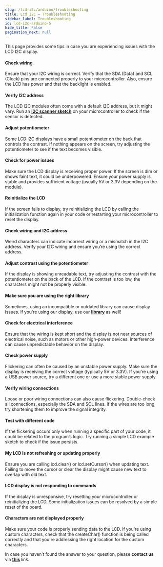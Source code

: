 ```yaml
---  
slug: /lcd-i2c/arduino/troubleshooting  
title: Lcd I2C – Troubleshooting
sidebar_label: Troubleshooting
id: lcd-i2c-arduino-5  
hide_title: False  
pagination_next: null  
---
```


This page provides some tips in case you are experiencing issues with the LCD I2C display.

<ExpandableSection title="My LCD is not displaying anything!">

#### Check wiring
Ensure that your I2C wiring is correct. Verify that the SDA (Data) and SCL (Clock) pins are connected properly to your microcontroller. Also, ensure the LCD has power and that the backlight is enabled.

#### Verify I2C address
The LCD I2C modules often come with a default I2C address, but it might vary. Run an [**I2C scanner sketch**](https://github.com/SolderedElectronics/Soldered-Hacky-Codes/tree/main/I2C_Scanner) on your microcontroller to check if the sensor is detected.

#### Adjust potentiometer
Some LCD I2C displays have a small potentiometer on the back that controls the contrast. If nothing appears on the screen, try adjusting the potentiometer to see if the text becomes visible.

#### Check for power issues
Make sure the LCD display is receiving proper power. If the screen is dim or shows faint text, it could be underpowered. Ensure your power supply is stable and provides sufficient voltage (usually 5V or 3.3V depending on the module).

#### Reinitialize the LCD
If the screen fails to display, try reinitializing the LCD by calling the initialization function again in your code or restarting your microcontroller to reset the display.

</ExpandableSection>

<ExpandableSection title="My LCD is showing weird characters!">

#### Check wiring and I2C address
Weird characters can indicate incorrect wiring or a mismatch in the I2C address. Verify your I2C wiring and ensure you’re using the correct address.

#### Adjust contrast using the potentiometer
If the display is showing unreadable text, try adjusting the contrast with the potentiometer on the back of the LCD. If the contrast is too low, the characters might not be properly visible.

#### Make sure you are using the right library
Sometimes, using an incompatible or outdated library can cause display issues. If you're using our display, use our [**library**](https://github.com/SolderedElectronics/Soldered-16x2-LCD-Arduino-Library) as well!

#### Check for electrical interference
Ensure that the wiring is kept short and the display is not near sources of electrical noise, such as motors or other high-power devices. Interference can cause unpredictable behavior on the display.

</ExpandableSection>

<ExpandableSection title="My display is flickering!">

#### Check power supply
Flickering can often be caused by an unstable power supply. Make sure the display is receiving the correct voltage (typically 5V or 3.3V). If you're using a USB power source, try a different one or use a more stable power supply.

#### Verify wiring connections
Loose or poor wiring connections can also cause flickering. Double-check all connections, especially the SDA and SCL lines. If the wires are too long, try shortening them to improve the signal integrity.

#### Test with different code
If the flickering occurs only when running a specific part of your code, it could be related to the program’s logic. Try running a simple LCD example sketch to check if the issue persists.

</ExpandableSection>

<ExpandableSection title="Other common issues">

#### My LCD is not refreshing or updating properly
Ensure you are calling lcd.clear() or lcd.setCursor() when updating text. Failing to move the cursor or clear the display might cause new text to overlap with old text.

#### LCD display is not responding to commands
If the display is unresponsive, try resetting your microcontroller or reinitializing the LCD. Some initialization issues can be resolved by a simple reset of the board.

#### Characters are not displayed properly
Make sure your code is properly sending data to the LCD. If you're using custom characters, check that the createChar() function is being called correctly and that you're addressing the right location for the custom characters.

</ExpandableSection>

<InfoBox>In case you haven't found the answer to your question, please **contact us** via [**this**](https://soldered.com/contact/) link.</InfoBox>